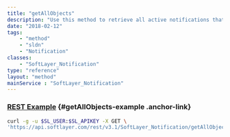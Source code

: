 ```yaml
---
title: "getAllObjects"
description: "Use this method to retrieve all active notifications that can be subscribed to. "
date: "2018-02-12"
tags:
    - "method"
    - "sldn"
    - "Notification"
classes:
    - "SoftLayer_Notification"
type: "reference"
layout: "method"
mainService : "SoftLayer_Notification"
---
```


### [REST Example](#getAllObjects-example) <a href="/article/rest/"><i class="fas fa-question"></i></a> {#getAllObjects-example .anchor-link} 
```bash
curl -g -u $SL_USER:$SL_APIKEY -X GET \
'https://api.softlayer.com/rest/v3.1/SoftLayer_Notification/getAllObjects'
```
